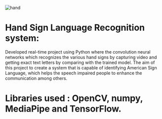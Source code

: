 ![hand](https://github.com/manju-20/hand-sign-language-recognition-system/assets/120158388/4d97e016-b3cf-4da8-a36c-7968d4d2fcc3)
# Hand Sign Language Recognition system:
Developed real-time project using Python where the convolution neural networks which recognizes the various hand signs by capturing video and getting exact text letters by comparing with the trained model. 
The aim of this project to create a system that is capable of identifying American Sign Language, which helps the speech impaired people to enhance the communication among others.
# Libraries used : OpenCV, numpy, MediaPipe and TensorFlow.
